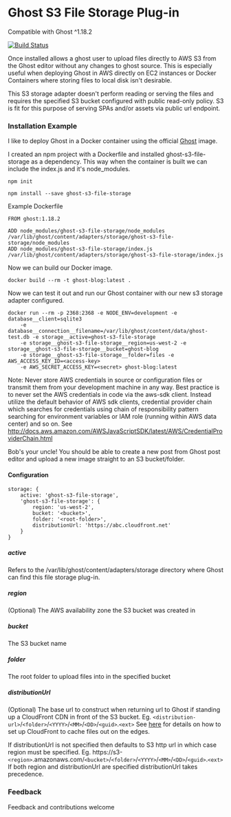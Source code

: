 # Ghost S3 File Storage Plug-in

Compatible with Ghost ^1.18.2

[![Build Status](https://travis-ci.org/dionhut/ghost-s3-file-store.svg?branch=master)](https://travis-ci.org/dionhut/ghost-s3-file-store)

Once installed allows a ghost user to upload files directly to AWS S3 from
the Ghost editor without any changes to ghost source.
This is especially useful when deploying Ghost in AWS directly
on EC2 instances or Docker Containers where storing 
files to local disk isn't desirable.

This S3 storage adapter doesn't perform reading or serving the files and requires the specified S3 bucket configured with public read-only policy.  S3 is fit for this purpose of serving SPAs and/or assets via public url endpoint.

### Installation Example 

I like to deploy Ghost in a Docker container using the official [Ghost](https://hub.docker.com/_/ghost/)
image.

I created an npm project with a Dockerfile and installed ghost-s3-file-storage as a dependency.  This way when the container is built we can include the index.js and it's node_modules.

```
npm init

npm install --save ghost-s3-file-storage
```

Example Dockerfile

```
FROM ghost:1.18.2

ADD node_modules/ghost-s3-file-storage/node_modules /var/lib/ghost/content/adapters/storage/ghost-s3-file-storage/node_modules
ADD node_modules/ghost-s3-file-storage/index.js /var/lib/ghost/content/adapters/storage/ghost-s3-file-storage/index.js
```

Now we can build our Docker image.

```
docker build --rm -t ghost-blog:latest .
```

Now we can test it out and run our Ghost container with our new s3 storage adapter configured.

```
docker run --rm -p 2368:2368 -e NODE_ENV=development -e database__client=sqlite3
    -e database__connection__filename=/var/lib/ghost/content/data/ghost-test.db -e storage__active=ghost-s3-file-storage
    -e storage__ghost-s3-file-storage__region=us-west-2 -e storage__ghost-s3-file-storage__bucket=ghost-blog
    -e storage__ghost-s3-file-storage__folder=files -e AWS_ACCESS_KEY_ID=<access-key>
    -e AWS_SECRET_ACCESS_KEY=<secret> ghost-blog:latest
```

Note: Never store AWS credentials in source or configuration files or transmit them from your development machine in any way.  Best practice is to never set the AWS credentials in code via the aws-sdk client.  Instead utilize the default behavior of AWS sdk clients, credential provider chain which searches for credentials using chain of responsibility pattern searching for environment variables or IAM role (running within AWS data center) and so on.  See http://docs.aws.amazon.com/AWSJavaScriptSDK/latest/AWS/CredentialProviderChain.html

Bob's your uncle!  You should be able to create a new post from Ghost post editor
and upload a new image straight to an S3 bucket/folder.

#### Configuration

```
storage: {
    active: 'ghost-s3-file-storage',
    'ghost-s3-file-storage': {
        region: 'us-west-2',
        bucket: '<bucket>',
        folder: '<root-folder>',
        distributionUrl: 'https://abc.cloudfront.net'
    }
}
```

##### active
Refers to the /var/lib/ghost/content/adapters/storage directory where Ghost can find
this file storage plug-in.

##### region
(Optional) The AWS availability zone the S3 bucket was created in

##### bucket
The S3 bucket name

##### folder
The root folder to upload files into in the specified bucket

##### distributionUrl
(Optional) The base url to construct when returning url to Ghost if standing up a CloudFront
CDN in front of the S3 bucket.
Eg. `<distribution-url>`/`<folder>`/`<YYYY>`/`<MM>`/`<DD>`/`<guid>`.`<ext>`
See [here](http://docs.aws.amazon.com/AmazonCloudFront/latest/DeveloperGuide/MigrateS3ToCloudFront.html#adding-cloudfront-to-s3)
for details on how to set up CloudFront to cache files out on the edges.

If distributionUrl is not specified then defaults to S3 http url in which case region must be specified.
Eg. https://s3-`<region>`.amazonaws.com/`<bucket>`/`<folder>`/`<YYYY>`/`<MM>`/`<DD>`/`<guid>`.`<ext>`
If both region and distributionUrl are specified distributionUrl takes precedence.

### Feedback
Feedback and contributions welcome

